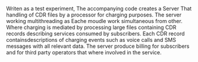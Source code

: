 Writen as a test experiment,
The accompanying code creates a Server That handling of CDR files by a processor for charging purposes.
The server working multithreading as Eache moudle work simultaneous from other.  
Where charging is mediated by processing large files containing CDR records describing services consumed by subscribers.
Each CDR record containsdescriptions of charging events such as voice calls and SMS messages with all relevant data.
The server produce billing for subscribers and for third party operators that where involved in the service.


